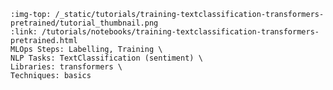 ```{grid-item-card} 🏷️ Label your data to fine-tune a classifier with Hugging Face
:img-top: /_static/tutorials/training-textclassification-transformers-pretrained/tutorial_thumbnail.png
:link: /tutorials/notebooks/training-textclassification-transformers-pretrained.html
MLOps Steps: Labelling, Training \
NLP Tasks: TextClassification (sentiment) \
Libraries: transformers \
Techniques: basics
```